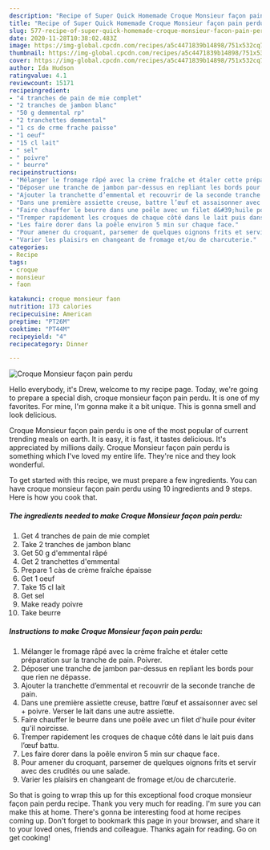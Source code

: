 ```yaml
---
description: "Recipe of Super Quick Homemade Croque Monsieur façon pain perdu"
title: "Recipe of Super Quick Homemade Croque Monsieur façon pain perdu"
slug: 577-recipe-of-super-quick-homemade-croque-monsieur-facon-pain-perdu
date: 2020-11-28T10:38:02.483Z
image: https://img-global.cpcdn.com/recipes/a5c4471839b14898/751x532cq70/croque-monsieur-facon-pain-perdu-photo-principale-de-la-recette.jpg
thumbnail: https://img-global.cpcdn.com/recipes/a5c4471839b14898/751x532cq70/croque-monsieur-facon-pain-perdu-photo-principale-de-la-recette.jpg
cover: https://img-global.cpcdn.com/recipes/a5c4471839b14898/751x532cq70/croque-monsieur-facon-pain-perdu-photo-principale-de-la-recette.jpg
author: Ida Hudson
ratingvalue: 4.1
reviewcount: 15171
recipeingredient:
- "4 tranches de pain de mie complet"
- "2 tranches de jambon blanc"
- "50 g demmental rp"
- "2 tranchettes demmental"
- "1 cs de crme frache paisse"
- "1 oeuf"
- "15 cl lait"
- " sel"
- " poivre"
- " beurre"
recipeinstructions:
- "Mélanger le fromage râpé avec la crème fraîche et étaler cette préparation sur la tranche de pain. Poivrer."
- "Déposer une tranche de jambon par-dessus en repliant les bords pour que rien ne dépasse."
- "Ajouter la tranchette d’emmental et recouvrir de la seconde tranche de pain."
- "Dans une première assiette creuse, battre l’œuf et assaisonner avec sel + poivre. Verser le lait dans une autre assiette."
- "Faire chauffer le beurre dans une poêle avec un filet d&#39;huile pour éviter qu&#39;il noircisse."
- "Tremper rapidement les croques de chaque côté dans le lait puis dans l’œuf battu."
- "Les faire dorer dans la poêle environ 5 min sur chaque face."
- "Pour amener du croquant, parsemer de quelques oignons frits et servir avec des crudités ou une salade."
- "Varier les plaisirs en changeant de fromage et/ou de charcuterie."
categories:
- Recipe
tags:
- croque
- monsieur
- faon

katakunci: croque monsieur faon 
nutrition: 173 calories
recipecuisine: American
preptime: "PT26M"
cooktime: "PT44M"
recipeyield: "4"
recipecategory: Dinner

---
```



![Croque Monsieur façon pain perdu](https://img-global.cpcdn.com/recipes/a5c4471839b14898/751x532cq70/croque-monsieur-facon-pain-perdu-photo-principale-de-la-recette.jpg)

Hello everybody, it's Drew, welcome to my recipe page. Today, we're going to prepare a special dish, croque monsieur façon pain perdu. It is one of my favorites. For mine, I'm gonna make it a bit unique. This is gonna smell and look delicious.

Croque Monsieur façon pain perdu is one of the most popular of current trending meals on earth. It is easy, it is fast, it tastes delicious. It's appreciated by millions daily. Croque Monsieur façon pain perdu is something which I've loved my entire life. They're nice and they look wonderful.




To get started with this recipe, we must prepare a few ingredients. You can have croque monsieur façon pain perdu using 10 ingredients and 9 steps. Here is how you cook that.

<!--inarticleads1-->

##### The ingredients needed to make Croque Monsieur façon pain perdu:

1. Get 4 tranches de pain de mie complet
1. Take 2 tranches de jambon blanc
1. Get 50 g d&#39;emmental râpé
1. Get 2 tranchettes d&#39;emmental
1. Prepare 1 càs de crème fraîche épaisse
1. Get 1 oeuf
1. Take 15 cl lait
1. Get  sel
1. Make ready  poivre
1. Take  beurre




<!--inarticleads2-->

##### Instructions to make Croque Monsieur façon pain perdu:

1. Mélanger le fromage râpé avec la crème fraîche et étaler cette préparation sur la tranche de pain. Poivrer.
1. Déposer une tranche de jambon par-dessus en repliant les bords pour que rien ne dépasse.
1. Ajouter la tranchette d’emmental et recouvrir de la seconde tranche de pain.
1. Dans une première assiette creuse, battre l’œuf et assaisonner avec sel + poivre. Verser le lait dans une autre assiette.
1. Faire chauffer le beurre dans une poêle avec un filet d&#39;huile pour éviter qu&#39;il noircisse.
1. Tremper rapidement les croques de chaque côté dans le lait puis dans l’œuf battu.
1. Les faire dorer dans la poêle environ 5 min sur chaque face.
1. Pour amener du croquant, parsemer de quelques oignons frits et servir avec des crudités ou une salade.
1. Varier les plaisirs en changeant de fromage et/ou de charcuterie.




So that is going to wrap this up for this exceptional food croque monsieur façon pain perdu recipe. Thank you very much for reading. I'm sure you can make this at home. There's gonna be interesting food at home recipes coming up. Don't forget to bookmark this page in your browser, and share it to your loved ones, friends and colleague. Thanks again for reading. Go on get cooking!
